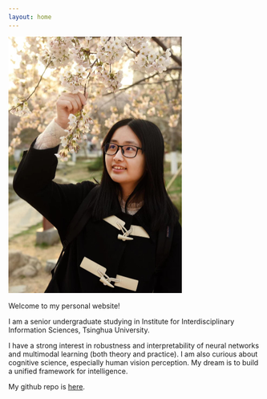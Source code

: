 ```yaml
---
layout: home
---
```


<img src="/assets/photos/photo.jpg" alt="img-1" style="zoom:50%;" />

Welcome to my personal website!

I am a senior undergraduate studying in Institute for Interdisciplinary Information Sciences, Tsinghua University. 

I have a strong interest in robustness and interpretability of neural networks and multimodal learning (both theory and practice). I am also curious about cognitive science, especially human vision perception. My dream is to build a unified framework for intelligence.

My github repo is [here](https://github.com/lst627).